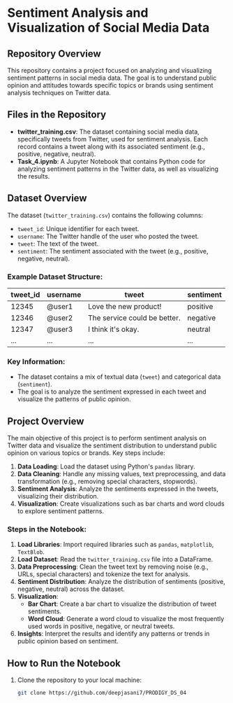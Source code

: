 # Sentiment Analysis and Visualization of Social Media Data

## Repository Overview
This repository contains a project focused on analyzing and visualizing sentiment patterns in social media data. The goal is to understand public opinion and attitudes towards specific topics or brands using sentiment analysis techniques on Twitter data.

## Files in the Repository
- **twitter_training.csv**: The dataset containing social media data, specifically tweets from Twitter, used for sentiment analysis. Each record contains a tweet along with its associated sentiment (e.g., positive, negative, neutral).
- **Task_4.ipynb**: A Jupyter Notebook that contains Python code for analyzing sentiment patterns in the Twitter data, as well as visualizing the results.

## Dataset Overview
The dataset (`twitter_training.csv`) contains the following columns:
- `tweet_id`: Unique identifier for each tweet.
- `username`: The Twitter handle of the user who posted the tweet.
- `tweet`: The text of the tweet.
- `sentiment`: The sentiment associated with the tweet (e.g., positive, negative, neutral).

### Example Dataset Structure:
| tweet_id | username     | tweet                             | sentiment |
|----------|--------------|------------------------------------|-----------|
| 12345    | @user1       | Love the new product!              | positive  |
| 12346    | @user2       | The service could be better.       | negative  |
| 12347    | @user3       | I think it's okay.                 | neutral   |
| ...      | ...          | ...                                | ...       |

### Key Information:
- The dataset contains a mix of textual data (`tweet`) and categorical data (`sentiment`).
- The goal is to analyze the sentiment expressed in each tweet and visualize the patterns of public opinion.

## Project Overview
The main objective of this project is to perform sentiment analysis on Twitter data and visualize the sentiment distribution to understand public opinion on various topics or brands. Key steps include:
1. **Data Loading**: Load the dataset using Python's `pandas` library.
2. **Data Cleaning**: Handle any missing values, text preprocessing, and data transformation (e.g., removing special characters, stopwords).
3. **Sentiment Analysis**: Analyze the sentiments expressed in the tweets, visualizing their distribution.
4. **Visualization**: Create visualizations such as bar charts and word clouds to explore sentiment patterns.

### Steps in the Notebook:
1. **Load Libraries**: Import required libraries such as `pandas`, `matplotlib`, `TextBlob`.
2. **Load Dataset**: Read the `twitter_training.csv` file into a DataFrame.
3. **Data Preprocessing**: Clean the tweet text by removing noise (e.g., URLs, special characters) and tokenize the text for analysis.
4. **Sentiment Distribution**: Analyze the distribution of sentiments (positive, negative, neutral) across the dataset.
5. **Visualization**:
   - **Bar Chart**: Create a bar chart to visualize the distribution of tweet sentiments.
   - **Word Cloud**: Generate a word cloud to visualize the most frequently used words in positive, negative, or neutral tweets.
6. **Insights**: Interpret the results and identify any patterns or trends in public opinion based on sentiment.

## How to Run the Notebook
1. Clone the repository to your local machine:
   ```bash
   git clone https://github.com/deepjasani7/PRODIGY_DS_04

